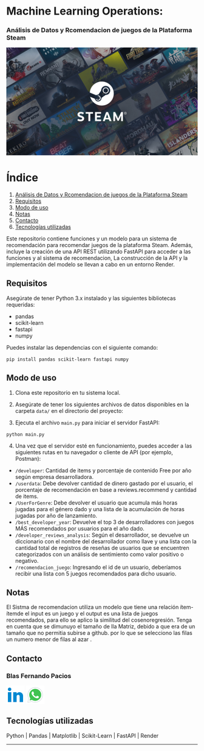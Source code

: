 # Machine Learning Operations:
 ### Análisis de Datos y Rcomendacion de juegos de la Plataforma Steam

![Precios por fechas](Image/steam.jpg)

# Índice

1. [Análisis de Datos y Rcomendacion de juegos de la Plataforma Steam](#an%C3%A1lisis-de-datos-y-predicci%C3%B3n-de-precios-de-juegos-de-steam)
2. [Requisitos](#requisitos)
3. [Modo de uso](#modo-de-uso)
4. [Notas](#notas)
5. [Contacto](#contacto)
6. [Tecnologías utilizadas](#tecnolog%C3%ADas-utilizadas)

Este repositorio contiene funciones y un modelo para un sistema de recomendación para recomendar juegos de la plataforma Steam. Además, incluye la creación de una API REST utilizando FastAPI para acceder a las funciones y al sistema de recomendacion, La construcción de la API y la implementación del modelo se llevan a cabo en un entorno Render.



## Requisitos

Asegúrate de tener Python 3.x instalado y las siguientes bibliotecas requeridas:

- pandas
- scikit-learn
- fastapi
- numpy

Puedes instalar las dependencias con el siguiente comando:

```
pip install pandas scikit-learn fastapi numpy
```

## Modo de uso

1. Clona este repositorio en tu sistema local.

2. Asegúrate de tener los siguientes archivos de datos disponibles en la carpeta `data/` en el directorio del proyecto:

3. Ejecuta el archivo `main.py` para iniciar el servidor FastAPI:

```
python main.py
```

4. Una vez que el servidor esté en funcionamiento, puedes acceder a las siguientes rutas en tu navegador o cliente de API (por ejemplo, Postman):

- `/developer`: Cantidad de items y porcentaje de contenido Free por año según empresa desarrolladora.
- `/userdata`: Debe devolver cantidad de dinero gastado por el usuario, el porcentaje de recomendación en base a reviews.recommend y cantidad de items.
- `/UserForGenre`: Debe devolver el usuario que acumula más horas jugadas para el género dado y una lista de la acumulación de horas jugadas por año de lanzamiento.
- `/best_developer_year`: Devuelve el top 3 de desarrolladores con juegos MÁS recomendados por usuarios para el año dado.
- `/developer_reviews_analysis`: Según el desarrollador, se devuelve un diccionario con el nombre del desarrollador como llave y una lista con la cantidad total de registros de reseñas de usuarios que se encuentren categorizados con un análisis de sentimiento como valor positivo o negativo.
- `/recomendacion_juego`: Ingresando el id de un usuario, deberíamos recibir una lista con 5 juegos recomendados para dicho usuario.

## Notas

El Sistma de recomendacion utiliza un modelo que  tiene una relación ítem-ítemde el input es un juego y el output es una lista de juegos recomendados, para ello se aplico la similitud del cosenoregresión. Tenga en cuenta que se dimunuyo el tamaño de lla Matriz, debido a que era de un tamaño que no permitia subirse a github. por lo que se selecciono las filas un numero menor de filas al azar .

## Contacto

### Blas Fernando Pacios

[![LinkedIn](Image/icons8-linkedin-48.png)](https://www.linkedin.com/in/blas-fernando-pacios-14a46a280/) [![WhatsApp](Image/icons8-whatsapp-48.png)](https://wa.me/qr/Y2BBW7A433C2L1)

## Tecnologías utilizadas

Python | Pandas | Matplotlib | Scikit-Learn | FastAPI | Render

---